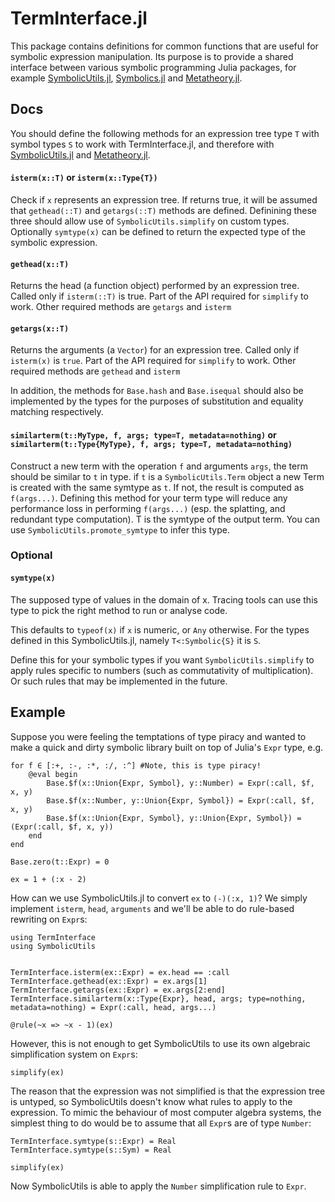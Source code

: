 # TermInterface.jl

This package contains definitions for common functions that are useful for symbolic expression manipulation.
Its purpose is to provide a shared interface between various symbolic programming Julia packages, for example 
[SymbolicUtils.jl](https://github.com/JuliaSymbolics/SymbolicUtils.jl), [Symbolics.jl](https://github.com/JuliaSymbolics/Symbolics.jl) and [Metatheory.jl](https://github.com/0x0f0f0f/Metatheory.jl).

## Docs
You should define the following methods for an expression tree type `T` with symbol types `S` to  work
with TermInterface.jl, and therefore with [SymbolicUtils.jl](https://github.com/JuliaSymbolics/SymbolicUtils.jl) 
and [Metatheory.jl](https://github.com/0x0f0f0f/Metatheory.jl).

#### `isterm(x::T)` or `isterm(x::Type{T})`

Check if `x` represents an expression tree. If returns true,
it will be assumed that `gethead(::T)` and `getargs(::T)`
methods are defined. Definining these three should allow use
of `SymbolicUtils.simplify` on custom types. Optionally `symtype(x)` can be
defined to return the expected type of the symbolic expression.

#### `gethead(x::T)`

Returns the head (a function object) performed by an expression
tree. Called only if `isterm(::T)` is true. Part of the API required
for `simplify` to work. Other required methods are `getargs` and `isterm`

#### `getargs(x::T)`

Returns the arguments (a `Vector`) for an expression tree.
Called only if `isterm(x)` is `true`. Part of the API required
for `simplify` to work. Other required methods are `gethead` and `isterm`

In addition, the methods for `Base.hash` and `Base.isequal` should also be implemented by the types for the purposes of substitution and equality matching respectively.

#### `similarterm(t::MyType, f, args; type=T, metadata=nothing)` or `similarterm(t::Type{MyType}, f, args; type=T, metadata=nothing)`

Construct a new term with the operation `f` and arguments `args`, the term should be similar to `t` in type. if `t` is a `SymbolicUtils.Term` object a new Term is created with the same symtype as `t`. If not, the result is computed as `f(args...)`. Defining this method for your term type will reduce any performance loss in performing `f(args...)` (esp. the splatting, and redundant type computation). T is the symtype of the output term. You can use `SymbolicUtils.promote_symtype` to infer this type.

### Optional

#### `symtype(x)`

The supposed type of values in the domain of x. Tracing tools can use this type to
pick the right method to run or analyse code.

This defaults to `typeof(x)` if `x` is numeric, or `Any` otherwise.
For the types defined in this SymbolicUtils.jl, namely `T<:Symbolic{S}` it is `S`.

Define this for your symbolic types if you want `SymbolicUtils.simplify` to apply rules
specific to numbers (such as commutativity of multiplication). Or such
rules that may be implemented in the future.

## Example

Suppose you were feeling the temptations of type piracy and wanted to make a quick and dirty
symbolic library built on top of Julia's `Expr` type, e.g.

```julia:piracy1
for f ∈ [:+, :-, :*, :/, :^] #Note, this is type piracy!
    @eval begin
        Base.$f(x::Union{Expr, Symbol}, y::Number) = Expr(:call, $f, x, y)
        Base.$f(x::Number, y::Union{Expr, Symbol}) = Expr(:call, $f, x, y)
        Base.$f(x::Union{Expr, Symbol}, y::Union{Expr, Symbol}) = (Expr(:call, $f, x, y))
    end
end

Base.zero(t::Expr) = 0

ex = 1 + (:x - 2)
```


How can we use SymbolicUtils.jl to convert `ex` to `(-)(:x, 1)`? We simply implement `isterm`,
`head`, `arguments` and we'll be able to do rule-based rewriting on `Expr`s:
```julia:piracy2
using TermInterface
using SymbolicUtils


TermInterface.isterm(ex::Expr) = ex.head == :call
TermInterface.gethead(ex::Expr) = ex.args[1]
TermInterface.getargs(ex::Expr) = ex.args[2:end]
TermInterface.similarterm(x::Type{Expr}, head, args; type=nothing, metadata=nothing) = Expr(:call, head, args...)

@rule(~x => ~x - 1)(ex)
```

However, this is not enough to get SymbolicUtils to use its own algebraic simplification system on `Expr`s:
```julia:piracy3
simplify(ex)
```

The reason that the expression was not simplified is that the expression tree is untyped, so SymbolicUtils 
doesn't know what rules to apply to the expression. To mimic the behaviour of most computer algebra 
systems, the simplest thing to do would be to assume that all `Expr`s are of type `Number`:

```julia:piracy4
TermInterface.symtype(s::Expr) = Real
TermInterface.symtype(s::Sym) = Real

simplify(ex)
```

Now SymbolicUtils is able to apply the `Number` simplification rule to `Expr`.
